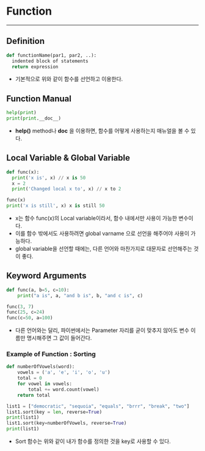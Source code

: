 # Function
---
## Definition
```python
def functionName(par1, par2, ..):
  indented block of statements
  return expression
```
- 기본적으로 위와 같이 함수를 선언하고 이용한다.

## Function Manual
```python
help(print)
print(print.__doc__)
```
- __help()__ method나 __doc__ 을 이용하면, 함수를 어떻게 사용하는지 매뉴얼을 볼 수 있다.

## Local Variable & Global Variable
```python
def func(x):
  print('x is', x) // x is 50
  x = 2
  print('Changed local x to', x) // x to 2

func(x)
print('x is still', x) x is still 50
```
- x는 함수 func(x)의 Local variable이라서, 함수 내에서만 사용이 가능한 변수이다.
- 이를 함수 밖에서도 사용하려면 global varname 으로 선언을 해주어야 사용이 가능하다.
- global variable을 선언할 때에는, 다른 언어와 마찬가지로 대문자로 선언해주는 것이 좋다.

## Keyword Arguments
```python
def func(a, b=5, c=10):
    print("a is", a, "and b is", b, "and c is", c)

func(3, 7)
func(25, c=24)
func(c=50, a=100)
```
- 다른 언어와는 달리, 파이썬에서는 Parameter 자리를 굳이 맞추지 않아도 변수 이름만 명시해주면 그 값이 들어간다.

### Example of Function : Sorting
```python
def numberOfVowels(word):
    vowels = ('a', 'e', 'i', 'o', 'u')
    total = 0
    for vowel in vowels:
        total += word.count(vowel)
    return total

list1 = ["democratic", "sequoia", "equals", "brrr", "break", "two"]
list1.sort(key = len, reverse=True)
print(list1)
list1.sort(key=numberOfVowels, reverse=True)
print(list1)
```
- Sort 함수는 위와 같이 내가 함수를 정의한 것을 key로 사용할 수 있다.

